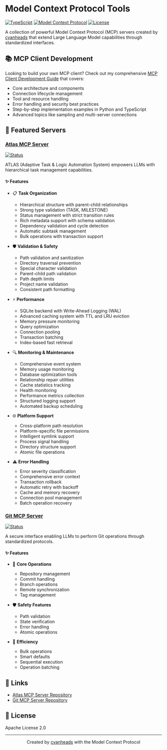 # Model Context Protocol Tools

[![TypeScript](https://img.shields.io/badge/TypeScript-5.3-blue.svg)](https://www.typescriptlang.org/)
[![Model Context Protocol](https://img.shields.io/badge/MCP-1.0.4-green.svg)](https://modelcontextprotocol.io/)
[![License](https://img.shields.io/badge/License-Apache%202.0-blue.svg)](https://opensource.org/licenses/Apache-2.0)

A collection of powerful Model Context Protocol (MCP) servers created by [cyanheads](https://github.com/cyanheads) that extend Large Language Model capabilities through standardized interfaces.

## 📚 MCP Client Development

Looking to build your own MCP client? Check out my comprehensive [MCP Client Development Guide](guides/mcp-client-development-guide.md) that covers:

- Core architecture and components
- Connection lifecycle management
- Tool and resource handling
- Error handling and security best practices
- Step-by-step implementation examples in Python and TypeScript
- Advanced topics like sampling and multi-server connections

## 🌟 Featured Servers

### [Atlas MCP Server](https://github.com/cyanheads/atlas-mcp-server)

[![Status](https://img.shields.io/badge/Status-Stable-green.svg)]()

ATLAS (Adaptive Task & Logic Automation System) empowers LLMs with hierarchical task management capabilities.

#### ✨ Features

- 📋 **Task Organization**
  - Hierarchical structure with parent-child relationships
  - Strong type validation (TASK, MILESTONE)
  - Status management with strict transition rules
  - Rich metadata support with schema validation
  - Dependency validation and cycle detection
  - Automatic subtask management
  - Bulk operations with transaction support

- 🛡️ **Validation & Safety**
  - Path validation and sanitization
  - Directory traversal prevention
  - Special character validation
  - Parent-child path validation
  - Path depth limits
  - Project name validation
  - Consistent path formatting

- ⚡ **Performance**
  - SQLite backend with Write-Ahead Logging (WAL)
  - Advanced caching system with TTL and LRU eviction
  - Memory pressure monitoring
  - Query optimization
  - Connection pooling
  - Transaction batching
  - Index-based fast retrieval

- 🔍 **Monitoring & Maintenance**
  - Comprehensive event system
  - Memory usage monitoring
  - Database optimization tools
  - Relationship repair utilities
  - Cache statistics tracking
  - Health monitoring
  - Performance metrics collection
  - Structured logging support
  - Automated backup scheduling

- 🌐 **Platform Support**
  - Cross-platform path resolution
  - Platform-specific file permissions
  - Intelligent symlink support
  - Process signal handling
  - Directory structure support
  - Atomic file operations

- ⚠️ **Error Handling**
  - Error severity classification
  - Comprehensive error context
  - Transaction rollback
  - Automatic retry with backoff
  - Cache and memory recovery
  - Connection pool management
  - Batch operation recovery

### [Git MCP Server](https://github.com/cyanheads/git-mcp-server)

[![Status](https://img.shields.io/badge/Status-Beta-orange.svg)]()

A secure interface enabling LLMs to perform Git operations through standardized protocols.

#### ✨ Features

- 🔄 **Core Operations**
  - Repository management
  - Commit handling
  - Branch operations
  - Remote synchronization
  - Tag management

- 🛡️ **Safety Features**
  - Path validation
  - State verification
  - Error handling
  - Atomic operations

- 🚀 **Efficiency**
  - Bulk operations
  - Smart defaults
  - Sequential execution
  - Operation batching

## 🔗 Links

- [Atlas MCP Server Repository](https://github.com/cyanheads/atlas-mcp-server)
- [Git MCP Server Repository](https://github.com/cyanheads/git-mcp-server)

## 📄 License

Apache License 2.0

---

<div align="center">
Created by <a href="https://github.com/cyanheads">cyanheads</a> with the Model Context Protocol
</div>
